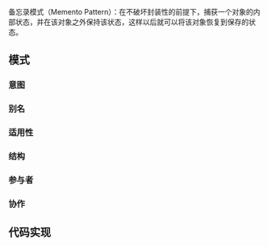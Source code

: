 备忘录模式（Memento Pattern）：在不破坏封装性的前提下，捕获一个对象的内部状态，并在该对象之外保持该状态，这样以后就可以将该对象恢复到保存的状态。

## 模式

### 意图

### 别名

### 适用性

### 结构

### 参与者

### 协作

## 代码实现